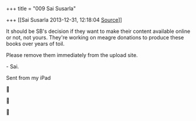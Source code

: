 +++
title = "009 Sai Susarla"

+++
[[Sai Susarla	2013-12-31, 12:18:04 [Source](https://groups.google.com/g/samskrita/c/PrFUMAJk6R8)]]



It should be SB's decision if they want to make their content available online or not, not yours. They're working on meagre donations to produce these books over years of toil.

Please remove them immediately from the upload site.

\- Sai.

  
Sent from my iPad







